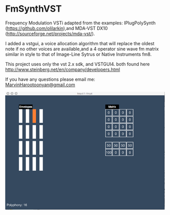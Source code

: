 # FmSynthVST

Frequency Modulation VSTi adapted from the examples:
IPlugPolySynth (https://github.com/olilarkin),and 
MDA-VST DX10 (http://sourceforge.net/projects/mda-vst/).

I added a vstgui, a voice allocation algorithm that will replace the oldest note
if no other voices are available,and a 4 operator sine wave fm matrix 
similar in style to that of Image-Line Sytrus or Native Instruments fm8.

This project uses only the vst 2.x sdk, and VSTGUI4.
both found here http://www.steinberg.net/en/company/developers.html

If you have any questions please email me: MarvinHarootoonyan@gmail.com

![Alt text](https://github.com/marvinh/FmSynthVST/blob/master/fms4_Screen_Shot.png "fms4 screen shot")
